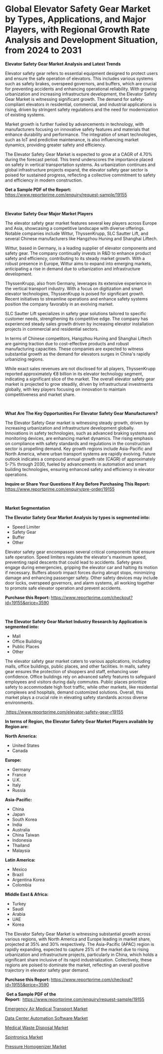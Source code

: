 <p><h1>Global Elevator Safety Gear Market by Types, Applications, and Major Players, with Regional Growth Rate Analysis and Development Situation, from 2024 to 2031</h1></p><p><strong>Elevator Safety Gear Market Analysis and Latest Trends</strong></p>
<p><p>Elevator safety gear refers to essential equipment designed to protect users and ensure the safe operation of elevators. This includes various systems such as safety brakes, overspeed governors, and buffers, which are crucial for preventing accidents and enhancing operational reliability. With growing urbanization and increasing infrastructure development, the Elevator Safety Gear Market is witnessing significant growth. The demand for safety-compliant elevators in residential, commercial, and industrial applications is rising, driven by stringent safety regulations and the need for modernization of existing systems.</p><p>Market growth is further fueled by advancements in technology, with manufacturers focusing on innovative safety features and materials that enhance durability and performance. The integration of smart technologies, such as IoT and predictive maintenance, is also influencing market dynamics, providing greater safety and efficiency.</p><p>The Elevator Safety Gear Market is expected to grow at a CAGR of 4.70% during the forecast period. This trend underscores the importance placed on safety in vertical transportation systems. As urbanization continues and global infrastructure projects expand, the elevator safety gear sector is poised for sustained progress, reflecting a collective commitment to safety and efficiency in modern construction.</p></p>
<p><strong>Get a Sample PDF of the Report:&nbsp;</strong> <a href="https://www.reportprime.com/enquiry/request-sample/19155?utm_campaign=31&utm_medium=2&utm_source=Github&utm_content=ia&utm_term=22112024&utm_id=elevator-safety-gear">https://www.reportprime.com/enquiry/request-sample/19155</a></p>
<p>&nbsp;</p>
<p><strong>Elevator Safety Gear Major Market Players</strong></p>
<p><p>The elevator safety gear market features several key players across Europe and Asia, showcasing a competitive landscape with diverse offerings. Notable companies include Wittur, ThyssenKrupp, SLC Sautter Lift, and several Chinese manufacturers like Hangzhou Huning and Shanghai Liftech.</p><p>Wittur, based in Germany, is a leading supplier of elevator components and safety gear. The company continually invests in R&D to enhance product safety and efficiency, contributing to its steady market growth. With a robust presence in Europe, Wittur aims to expand into emerging markets, anticipating a rise in demand due to urbanization and infrastructure development.</p><p>ThyssenKrupp, also from Germany, leverages its extensive experience in the vertical transport industry. With a focus on digitization and smart elevator technologies, ThyssenKrupp is poised for significant growth. Recent initiatives to streamline operations and enhance safety systems position the company favorably in an evolving market.</p><p>SLC Sautter Lift specializes in safety gear solutions tailored to specific customer needs, strengthening its competitive edge. The company has experienced steady sales growth driven by increasing elevator installation projects in commercial and residential sectors.</p><p>In terms of Chinese competitors, Hangzhou Huning and Shanghai Liftech are gaining traction due to cost-effective products and robust manufacturing capacities. These companies are expected to witness substantial growth as the demand for elevators surges in China's rapidly urbanizing regions.</p><p>While exact sales revenues are not disclosed for all players, ThyssenKrupp reported approximately €8 billion in its elevator technology segment, indicating a significant slice of the market. The overall elevator safety gear market is projected to grow steadily, driven by infrastructural investments globally, with key players focusing on innovation to maintain competitiveness and market share.</p></p>
<p>&nbsp;</p>
<p><strong>What Are The Key Opportunities For Elevator Safety Gear Manufacturers?</strong></p>
<p><p>The Elevator Safety Gear market is witnessing steady growth, driven by increasing urbanization and infrastructure development globally. Innovations in safety technologies, such as advanced braking systems and monitoring devices, are enhancing market dynamics. The rising emphasis on compliance with safety standards and regulations in the construction sector is propelling demand. Key growth regions include Asia-Pacific and North America, where urban transport systems are rapidly evolving. Future outlook indicates a compound annual growth rate (CAGR) of approximately 5-7% through 2030, fueled by advancements in automation and smart building technologies, ensuring enhanced safety and efficiency in elevator operations.</p></p>
<p><strong>Inquire or Share Your Questions If Any Before Purchasing This Report:</strong> <a href="https://www.reportprime.com/enquiry/pre-order/19155?utm_campaign=31&utm_medium=2&utm_source=Github&utm_content=ia&utm_term=22112024&utm_id=elevator-safety-gear">https://www.reportprime.com/enquiry/pre-order/19155</a></p>
<p>&nbsp;</p>
<p><strong>Market Segmentation</strong></p>
<p><strong>The Elevator Safety Gear Market Analysis by types is segmented into:</strong></p>
<p><ul><li>Speed Limiter</li><li>Safety Gear</li><li>Buffer</li><li>Other</li></ul></p>
<p><p>Elevator safety gear encompasses several critical components that ensure safe operation. Speed limiters regulate the elevator's maximum speed, preventing rapid descents that could lead to accidents. Safety gears engage during emergencies, gripping the elevator car and halting its motion if necessary. Buffers absorb impact forces during abrupt stops, minimizing damage and enhancing passenger safety. Other safety devices may include door locks, overspeed governors, and alarm systems, all working together to promote safe elevator operation and prevent accidents.</p></p>
<p><strong>Purchase this Report:&nbsp;</strong><a href="https://www.reportprime.com/checkout?id=19155&price=3590&utm_campaign=31&utm_medium=2&utm_source=Github&utm_content=ia&utm_term=22112024&utm_id=elevator-safety-gear">https://www.reportprime.com/checkout?id=19155&price=3590</a></p>
<p>&nbsp;</p>
<p><strong>The Elevator Safety Gear Market Industry Research by Application is segmented into:</strong></p>
<p><ul><li>Mall</li><li>Office Building</li><li>Public Places</li><li>Other</li></ul></p>
<p><p>The elevator safety gear market caters to various applications, including malls, office buildings, public places, and other facilities. In malls, safety gear ensures the protection of shoppers and staff, enhancing user confidence. Office buildings rely on advanced safety features to safeguard employees and visitors during daily commutes. Public places prioritize safety to accommodate high foot traffic, while other markets, like residential complexes and hospitals, demand customized solutions. Overall, this market plays a crucial role in elevating safety standards across diverse environments.</p></p>
<p><a href="https://www.reportprime.com/elevator-safety-gear-r19155?utm_campaign=31&utm_medium=2&utm_source=Github&utm_content=ia&utm_term=22112024&utm_id=elevator-safety-gear">&nbsp;https://www.reportprime.com/elevator-safety-gear-r19155</a></p>
<p><strong>In terms of Region, the Elevator Safety Gear Market Players available by Region are:</strong></p>
<p>
    <p> <strong> North America: </strong>
        <ul>
            <li>United States</li>
            <li>Canada</li>
        </ul>
        </p> 
    <p> <strong> Europe: </strong>
        <ul>
            <li>Germany</li>
            <li>France</li>
            <li>U.K.</li>
            <li>Italy</li>
            <li>Russia</li>
        </ul>
        </p> 
    <p> <strong> Asia-Pacific: </strong>
        <ul>
            <li>China</li>
            <li>Japan</li>
            <li>South Korea</li>
            <li>India</li>
            <li>Australia</li>
            <li>China Taiwan</li>
            <li>Indonesia</li>
            <li>Thailand</li>
            <li>Malaysia</li>
        </ul>
        </p> 
    <p> <strong> Latin America: </strong>
        <ul>
            <li>Mexico</li>
            <li>Brazil</li>
            <li>Argentina Korea</li>
            <li>Colombia</li>
        </ul>
        </p> 
    <p> <strong> Middle East & Africa: </strong>
        <ul>
            <li>Turkey</li>
            <li>Saudi</li>
            <li>Arabia</li>
            <li>UAE</li>
            <li>Korea</li>
        </ul>
    </p>
    </p>
<p><p>The Elevator Safety Gear Market is witnessing substantial growth across various regions, with North America and Europe leading in market share, projected at 35% and 30% respectively. The Asia-Pacific (APAC) region is rapidly expanding, expected to capture 25% of the market due to rising urbanization and infrastructure projects, particularly in China, which holds a significant share inclusive of its rapid industrialization. Collectively, these regions are poised to dominate the market, reflecting an overall positive trajectory in elevator safety gear demand.</p></p>
<p><strong>Purchase this Report: </strong><a href="https://www.reportprime.com/checkout?id=19155&price=3590&utm_campaign=31&utm_medium=2&utm_source=Github&utm_content=ia&utm_term=22112024&utm_id=elevator-safety-gear">https://www.reportprime.com/checkout?id=19155&price=3590</a></p>
<p>&nbsp;<strong>Get a Sample PDF of the Report:&nbsp;&nbsp;</strong><a href="https://www.reportprime.com/enquiry/request-sample/19155?utm_campaign=31&utm_medium=2&utm_source=Github&utm_content=ia&utm_term=22112024&utm_id=elevator-safety-gear">https://www.reportprime.com/enquiry/request-sample/19155</a></p>
<p><strong></strong></p>
<p><p><a href="https://www.linkedin.com/pulse/emergency-air-medical-transport-market-size-cagr-12-current-1dpge?utm_campaign=31&utm_medium=2&utm_source=Github&utm_content=ia&utm_term=22112024&utm_id=elevator-safety-gear">Emergency Air Medical Transport Market</a></p><p><a href="https://issuu.com/reportprime-2/docs/data-center-automation-software-mar_769e04a22692e7?utm_campaign=31&utm_medium=2&utm_source=Github&utm_content=ia&utm_term=22112024&utm_id=elevator-safety-gear">Data Center Automation Software Market</a></p><p><a href="https://www.linkedin.com/pulse/medical-waste-disposal-industry-trends-report-analyzing-growth-gwqne?utm_campaign=31&utm_medium=2&utm_source=Github&utm_content=ia&utm_term=22112024&utm_id=elevator-safety-gear">Medical Waste Disposal Market</a></p><p><a href="https://issuu.com/reportprime-2/docs/spintronics-market-size-2030.pptx_a87be66d7897dd?utm_campaign=31&utm_medium=2&utm_source=Github&utm_content=ia&utm_term=22112024&utm_id=elevator-safety-gear">Spintronics Market</a></p><p><a href="https://github.com/juniordelafrance/Market-Research-Report-List-5/blob/main/pressure-homogenizer-market.md?utm_campaign=31&utm_medium=2&utm_source=Github&utm_content=ia&utm_term=22112024&utm_id=elevator-safety-gear">Pressure Homogenizer Market</a></p></p>